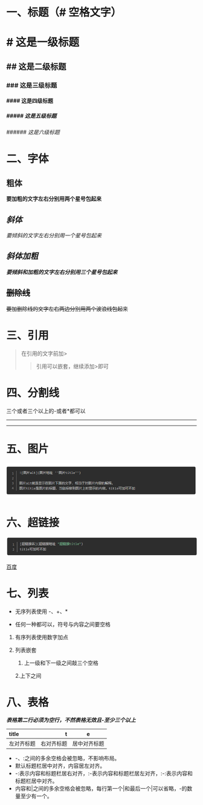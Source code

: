# 一、标题（# 空格文字）
# # 这是一级标题
## ## 这是二级标题
### ### 这是三级标题
#### #### 这是四级标题
##### ##### 这是五级标题
###### ###### 这是六级标题

# 二、字体
## **粗体**
**要加粗的文字左右分别用两个星号包起来**
## *斜体*
*要倾斜的文字左右分别用一个星号包起来*
## ***斜体加粗***
***要倾斜和加粗的文字左右分别用三个星号包起来***
## ~~删除线~~
~~要加删除线的文字左右两边分别用两个波浪线包起来~~

# 三、引用
>在引用的文字前加>
>>引用可以嵌套，继续添加>即可

# 四、分割线
三个或者三个以上的-或者*都可以
***
-----
# 五、图片
![添加图片语法](/picture.png "添加图片的语法" )

# 六、超链接
![超链接语法](/p1.png)

[百度](http://baidu.com)

# 七、列表
- 无序列表使用 -、+、*
+ 任何一种都可以，符号与内容之间要空格
1. 有序列表使用数字加点
2. 列表嵌套


    1. 上一级和下一级之间敲三个空格
    
    2.上下之间
    
# 八、表格
***表格第二行必须为空行，不然表格无效且-至少三个以上***
 
 title|t|e
|:----|----:|:---:|
|左对齐标题|右对齐标题|居中对齐标题|
- -、:之间的多余空格会被忽略，不影响布局。
- 默认标题栏居中对齐，内容居左对齐。
- -:表示内容和标题栏居右对齐，:-表示内容和标题栏居左对齐，:-:表示内容和标题栏居中对齐。
- 内容和|之间的多余空格会被忽略，每行第一个|和最后一个|可以省略，-的数量至少有一个。

# 

 





